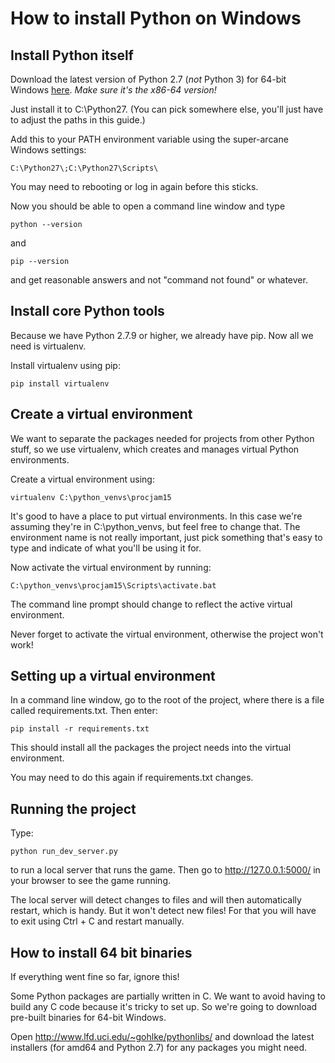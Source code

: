 # How to install Python on Windows

## Install Python itself

Download the latest version of Python 2.7 (*not* Python 3) for 64-bit Windows [here](https://www.python.org/downloads/). *Make sure it's the x86-64 version!*

Just install it to C:\Python27. (You can pick somewhere else, you'll just have to adjust the paths in this guide.)

Add this to your PATH environment variable using the super-arcane Windows settings:

    C:\Python27\;C:\Python27\Scripts\

You may need to rebooting or log in again before this sticks.

Now you should be able to open a command line window and type

    python --version

and

    pip --version

and get reasonable answers and not "command not found" or whatever.

## Install core Python tools

Because we have Python 2.7.9 or higher, we already have pip. Now all we need is virtualenv.

Install virtualenv using pip:

    pip install virtualenv

## Create a virtual environment

We want to separate the packages needed for projects from other Python stuff, so we use virtualenv, which creates and manages virtual Python environments.

Create a virtual environment using:

    virtualenv C:\python_venvs\procjam15

It's good to have a place to put virtual environments. In this case we're assuming they're in C:\python_venvs\, but feel free to change that. The environment name is not really important, just pick something that's easy to type and indicate of what you'll be using it for.

Now activate the virtual environment by running:

    C:\python_venvs\procjam15\Scripts\activate.bat

The command line prompt should change to reflect the active virtual environment.

Never forget to activate the virtual environment, otherwise the project won't work!

## Setting up a virtual environment

In a command line window, go to the root of the project, where there is a file called requirements.txt. Then enter:

    pip install -r requirements.txt

This should install all the packages the project needs into the virtual environment.

You may need to do this again if requirements.txt changes.

## Running the project

Type:

    python run_dev_server.py

to run a local server that runs the game. Then go to http://127.0.0.1:5000/ in your browser to see the game running.

The local server will detect changes to files and will then automatically restart, which is handy. But it won't detect new files! For that you will have to exit using Ctrl + C and restart manually.

## How to install 64 bit binaries

If everything went fine so far, ignore this!

Some Python packages are partially written in C. We want to avoid having to build any C code because it's tricky to set up. So we're going to download pre-built binaries for 64-bit Windows.

Open http://www.lfd.uci.edu/~gohlke/pythonlibs/ and download the latest installers (for amd64 and Python 2.7) for any packages you might need.